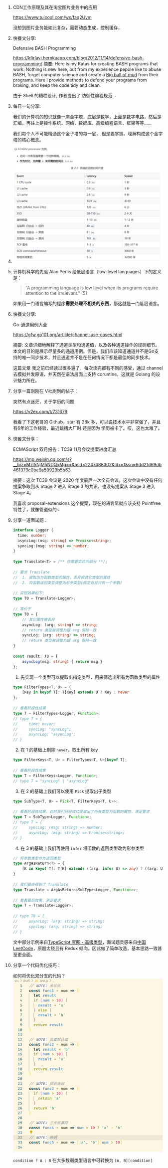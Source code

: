 1. CDN工作原理及其在淘宝图片业务中的应用

   https://www.tuicool.com/wx/faq2Uvm

   没想到图片业务能如此复杂，需要动态生成，控制缓存..
   
2. 快餐文分享:

   Defensive BASH Programming

   https://kfirlavi.herokuapp.com/blog/2012/11/14/defensive-bash-programming/
   摘要: Here is my Katas for creating BASH programs that work. Nothing is new here, but from my experience pepole like to abuse BASH, forget computer science and create a [Big ball of mud](http://en.wikipedia.org/wiki/Big_ball_of_mud) from their programs.
   Here I provide methods to defend your programs from braking, and keep the code tidy and clean.

   由于 Shell 的糟糕设计, 作者提出了 防御性编程规范...

3. 每日一句分享:

   我们的计算机的知识就像一座金字塔，底层是数学，上面是数字电路，然后是汇编，再往上是操作系统、网络，数据库、高级编程语言、框架等等......

   我们每个人不可能精通这个金子塔的每一层， 但是要掌握、理解构成这个金字塔的核心概念。

4. ![image-20201203135444934](docs/image-20201203135444934.png)

5. 计算机科学的先驱 Alan Perlis 给低层语言（low-level languages）下的定义是：

   > “A programming language is low level when its programs require attention to the irrelevant.” [5]

   如果用一门语言编写的程序**需要处理不相关的东西**，那这就是一门低层语言。

6. 快餐文分享:

   Go-通道用例大全

   https://gfw.go101.org/article/channel-use-cases.html

   摘要: 文章详细地解释了通道类型和通道值，以及各种通道操作的规则细节。本文的目的是展示尽量多的通道用例。但是，我们应该知道通道并不是Go支持的唯一同步技术，并且通道并不是在任何情况下都是最佳的同步技术。 

   这篇文章 我之前已经读过很多遍了，每次读完都有不同的感受，通过 channel 去模拟并发原语，并天然在语法层面上支持 coruntine，这就是 Golang 的设计魅力所在。

7. 分享一篇刚刚在 V社刷到的帖子：

   突然有点迷茫，关于学历的问题

   https://v2ex.com/t/731679

   我看了下这老哥的 Github，star 有 28k 多，可以说技术水平非常强了，并且有6年的工作经验，最近跳槽大厂时 还是因为 学历被卡了。哎，这也太难了。

8. 快餐文分享：

   ECMAScript 双月报告：TC39 11月会议提案进度汇总

   https://mp.weixin.qq.com/s?__biz=MzI5NjM5NDQxMg==&mid=2247488302&idx=1&sn=6dd21d69db461379c0be9a50929b5b63

   摘要：这次 TC39 会议是 2020 年度最后一次全员会议。这次会议中没有任何提案争取到从 Stage 2 进入 Stage 3 的共识，也没有提案从 Stage 3 进入 Stage 4。

   我喜欢 proposal-extensions 这个提案，现在的语言早就应该支持 Pointfree 特性了，就像管道似的~

9. 分享一道面试题：

   ```ts
   interface Logger {
     time: number;
     asyncLog:(msg: string) => Promise<string>;
     syncLog:(msg: string) => number;
   }
   
   type Translate<T> = /** 你需要实现的部分 **/;
   
   // 要求 Translate
   //  1. 提取出为函数类型的属性，丢弃掉其它类型的属性
   //  2. 将函数返回类型调整为形参类型(假定有且只有一个参数)
   
   // 实现效果如下:
   type T0 = Translate<Logger>;
   
   // 等价于
   type T0 = {
       // 其它属性被丢弃
       asyncLog: (arg: string) => string; 
       // return 类型被调整为跟 arg 保持一致
       syncLog: (arg: string) => string; 
       // return 类型被调整为跟 arg 保持一致
   }
   
   const result: T0 = {
       asyncLog(msg: string) { return msg }
   };
   ```

   1. 先实现一个类型可以提取出指定类型，用来筛选出所有为函数类型的属性

   ```ts
   type FilterTypes<T, U> = {
       [Key in keyof T]: T[Key] extends U ? Key : never
   };
   
   // 看看阶段性成果
   type T = FilterTypes<Logger, Function>;
   // type T = {
   //     time: never;
   //     syncLog: "syncLog";
   //     asyncLog: "asyncLog";
   // }
   ```

   2. 在 1 的基础上剔除 `never`，取出所有 key

   ```ts
   type FilterKeys<T, U> = FilterTypes<T, U>[keyof T];
   
   // 看看阶段性成果
   type T = FilterKeys<Logger, Function>;
   // type T = "syncLog" | "asyncLog"
   ```

   3. 在 2 的基础上我们可以使用 `Pick` 提取出子类型

   ```ts
   type SubType<T, U> = Pick<T, FilterKeys<T, U>>;
   
   // 看看阶段性成果，此时我们已经成功提取出了所有类型为函数的属性，满足要求
   type T = SubType<Logger, Function>;
   // type T = {
   //     syncLog: (msg: string) => number;
   //     asyncLog: (msg: string) => Promise<string>;
   // }
   ```

   4. 在 3 的基础上我们再使用 `infer` 将函数的返回类型改为形参类型

   ```ts
   // 将参数类型作为返回类型
   type ArgAsReturn<T> = {
       [K in keyof T]: T[K] extends ((arg: infer U) => any) ? ((arg: U) => U): never;
   }
   
   // 我们最终得到了 Translate
   type Translate = ArgAsReturn<SubType<Logger, Function>>;
   
   // 看看最后效果，满足要求
   type T = Translate<Logger>;
   
   // type T0 = {
   //     asyncLog: (arg: string) => string;
   //     syncLog: (arg: string) => string;
   // }
   ```

   文中部分示例来自[TypeScript 官网 - 高级类型](https://www.typescriptlang.org/docs/handbook/advanced-types.html)，面试题灵感来自[中国 LeetCode](https://github.com/LeetCode-OpenSource/hire/blob/master/typescript_zh.md?rgh-link-date=2020-04-13T15%3A04%3A56Z)，原题太绕且有 Redux 倾向，因此做了简单改造，基本思路一致甚至更全面。

10. 分享一个代码优化技巧：

    如何将优化双分支的代码？
    ![image-20201203162454394](docs/image-20201203162454394.png)

    `condition ? A : B` 在大多数弱类型语言中可转换为 `[A, B][condition]`


​    





